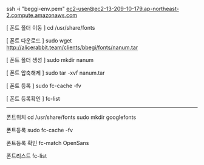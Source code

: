 ssh -i "beggi-env.pem" ec2-user@ec2-13-209-10-179.ap-northeast-2.compute.amazonaws.com

[ 폰트 폴더 이동 ]
cd /usr/share/fonts

[ 폰트 다운로드 ]
sudo wget http://alicerabbit.team/clients/bbegi/fonts/nanum.tar

[ 폰트 폴더 생성 ]
sudo mkdir nanum

[ 폰트 압축해제 ]
sudo tar -xvf nanum.tar

[ 폰트 등록 ]
sudo fc-cache -fv

[ 폰트 등록확인 ]
fc-list





------------------------------------------------------------------

폰트위치
cd /usr/share/fonts
sudo mkdir googlefonts

폰트등록
sudo fc-cache -fv

폰트등록 확인
fc-match OpenSans

폰트리스트
fc-list
